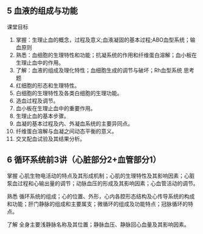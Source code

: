 ## 5 血液的组成与功能
课堂目标
1. 掌握：生理止血的概念，过程及意义;血液凝固的基本过程;ABO血型系统；输血原则
2. 熟悉：血细胞的生理特性和功能；抗凝系统的作用和纤维蛋白溶解；血小板在生理止血中的作用。
3. 了解：血液的组成及理化特性；血细胞生成的调节与破坏；Rh血型系统
思考题
1. 红细胞的形态和生理特性。
2. 白细胞的生理特性及各类白细胞的生理功能。
3. 造血过程及调节。
4. 血小板在生理止血中的重要作用。
5. 生理止血的基本步骤。
6. 血凝的基本过程及内、外凝血系统的主要异同点。
7. 纤维蛋白溶解与血凝之间动态平衡的意义。
8. 交叉配血试验及其结果分析。

## 6 循环系统前3讲（心脏部分2+血管部分1）
掌握
心肌生物电活动的特点及其形成机制；心肌的生理特性及其影响因素；心脏泵血过程和心输出量的调节；动脉血压的形成及其影响因素；心血管活动的调节。

熟悉
循环系统的组成；心的位置、外形，心内各腔形态结构及心传导系统的构成和功能；肝门静脉的组成和主要属支；微循环的组成及功能特点；冠脉循环的特点。

了解
全身主要浅静脉名称及其位置；静脉血压、静脉回心血量及其影响因素。